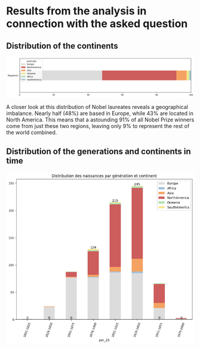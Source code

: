 # Results from the analysis in connection with the asked question

## Distribution of the continents
![Distribution of continets](../../notebooks_jupyter/wikidata_exploration/images/images_continents/distribution_continets.png "Distribution of the continets")

A closer look at this distribution of Nobel laureates reveals a geographical imbalance. Nearly half (48%) are based in Europe, while 43% are located in North America. This means that a astounding 91% of all Nobel Prize winners come from just these two regions, leaving only 9% to represent the rest of the world combined.

## Distribution of the generations and continents in time

![Distribution of continets](../../notebooks_jupyter/wikidata_exploration/images/images_continents/distribution_par_generation_continent.png "Distribution of the continets")
